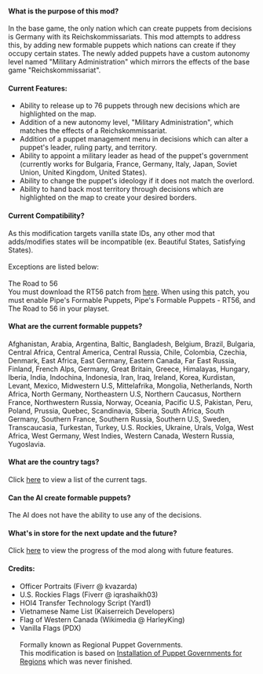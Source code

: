 #### What is the purpose of this mod?
In the base game, the only nation which can create puppets from decisions is Germany with its Reichskommissariats. This mod attempts to address this, by adding new formable puppets which nations can create if they occupy certain states. The newly added puppets have a custom autonomy level named "Military Administration" which mirrors the effects of the base game "Reichskommissariat".
#### Current Features:
- Ability to release up to 76 puppets through new decisions which are highlighted on the map.
- Addition of a new autonomy level, "Military Administration", which matches the effects of a Reichskommissariat.
- Addition of a puppet management menu in decisions which can alter a puppet's leader, ruling party, and territory.
- Ability to appoint a military leader as head of the puppet's government (currently works for Bulgaria, France, Germany, Italy, Japan, Soviet Union, United Kingdom, United States).
- Ability to change the puppet's ideology if it does not match the overlord.
- Ability to hand back most territory through decisions which are highlighted on the map to create your desired borders.
#### Current Compatibility?
As this modification targets vanilla state IDs, any other mod that adds/modifies states will be incompatible (ex. Beautiful States, Satisfying States).\
\
Exceptions are listed below:\
\
The Road to 56\
You must download the RT56 patch from [here](https://steamcommunity.com/sharedfiles/filedetails/?id=2249537694). When using this patch, you must enable Pipe's Formable Puppets, Pipe's Formable Puppets - RT56, and The Road to 56 in your playset.
#### What are the current formable puppets?
Afghanistan, Arabia, Argentina, Baltic, Bangladesh, Belgium, Brazil, Bulgaria, Central Africa, Central America, Central Russia, Chile, Colombia, Czechia, Denmark, East Africa, East Germany, Eastern Canada, Far East Russia, Finland, French Alps, Germany, Great Britain, Greece, Himalayas, Hungary, Iberia, India, Indochina, Indonesia, Iran, Iraq, Ireland, Korea, Kurdistan, Levant, Mexico, Midwestern U.S, Mittelafrika, Mongolia, Netherlands, North Africa, North Germany, Northeastern U.S, Northern Caucasus, Northern France, Northwestern Russia, Norway, Oceania, Pacific U.S, Pakistan, Peru, Poland, Prussia, Quebec, Scandinavia, Siberia, South Africa, South Germany, Southern France, Southern Russia, Southern U.S, Sweden, Transcaucasia, Turkestan, Turkey, U.S. Rockies, Ukraine, Urals, Volga, West Africa, West Germany, West Indies, Western Canada, Western Russia, Yugoslavia.
#### What are the country tags?
Click [here](https://github.com/felipe-alvarezv/pfp/blob/master/common/country_tags/pfp_countries.txt) to view a list of the current tags.
#### Can the AI create formable puppets?
The AI does not have the ability to use any of the decisions.
#### What's in store for the next update and the future?
Click [here](https://trello.com/b/iWKmwAuP/p%C3%ADp%C3%A9s-formable-puppets) to view the progress of the mod along with future features.
#### Credits:
- Officer Portraits (Fiverr @ kvazarda)
- U.S. Rockies Flags (Fiverr @ iqrashaikh03)
- HOI4 Transfer Technology Script (Yard1)
- Vietnamese Name List (Kaiserreich Developers)
- Flag of Western Canada (Wikimedia @ HarleyKing)
- Vanilla Flags (PDX)\
\
Formally known as Regional Puppet Governments.\
This modification is based on [Installation of Puppet Governments for Regions](https://steamcommunity.com/sharedfiles/filedetails/?id=1521542000) which was never finished.